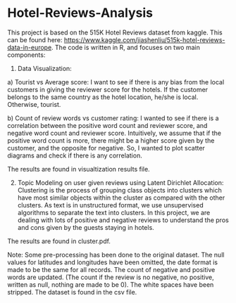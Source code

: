 # Hotel-Reviews-Analysis
This project is based on the 515K Hotel Reviews dataset from kaggle. This can be found here: https://www.kaggle.com/jiashenliu/515k-hotel-reviews-data-in-europe. The code is written in R, and focuses on two main components: 

1) Data Visualization:

a) Tourist vs Average score: I want to see if there is any bias from the local customers in giving the reviewer score for the hotels. If the customer belongs to the same country as the hotel location, he/she is local. Otherwise, tourist. 
  
b) Count of review words vs customer rating: I wanted to see if there is a correlation between the positive word count and reviewer score, and negative word count and reviewer score. Intuitively, we assume that if the positive word count is more, there might be a higher score given by the customer, and the opposite for negative. So, I wanted to plot scatter diagrams and check if there is any correlation.

The results are found in visualtization results file.
  
2) Topic Modeling on user given reviews using Latent Dirichlet Allocation:
Clustering is the process of grouping class objects into clusters which have most similar objects within the cluster as compared with the other clusters. As text is in unstructured format, we use unsupervised algorithms to separate the text into clusters.  In this project, we are dealing with lots of positive and negative reviews to understand the pros and cons given by the guests staying in hotels. 

The results are found in cluster.pdf.

Note: 
Some pre-processing has been done to the original dataset. The null values for latitudes and longitudes have been omitted, the date format is made to be the same for all records. The count of negative and positive words are updated. (The count if the review is no negative, no positive, written as null, nothing are made to be 0). The white spaces have been stripped. The dataset is found in the csv file.
